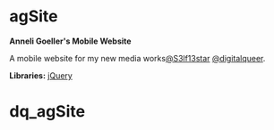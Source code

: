 # agSite
__Anneli Goeller's Mobile Website__

A mobile website for my new media works[@S3lf13star](https://www.instagram.com/s3lf13star/) [@digitalqueer](https://www.instagram.com/digitalqueer/).

__Libraries:__
[jQuery](https://jquery.com/)
# dq_agSite
